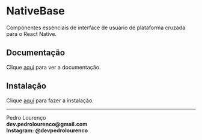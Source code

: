 # NativeBase

Componentes essenciais de interface de usuário de plataforma cruzada para o React Native.

## Documentação

Clique [aqui](https://github.com/GeekyAnts/NativeBase) para ver a documentação.

## Instalação

Clique [aqui](https://www.npmjs.com/package/native-base) para fazer a instalação.


<hr>
<stong>Pedro Lourenço</strong><br>
<Strong>dev.pedrolourenco@gmail.com</strong><br>
<Strong>Instagram: @devpedrolourenco</strong>